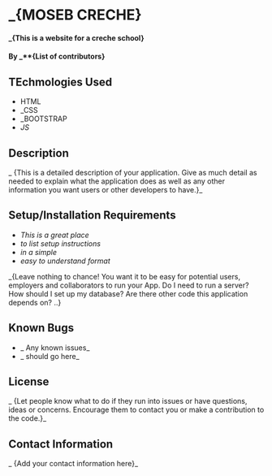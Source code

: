 # _{MOSEB CRECHE}
#### _{This is a website for a creche school}
#### By _**{List of contributors}
## TEchmologies Used
* HTML
* _CSS
* _BOOTSTRAP
* _JS_

## Description
_ {This is a detailed description of your application. Give as much detail as needed to explain what the application does as well as any other information you want users or other developers to have.}_

## Setup/Installation Requirements
* _This is a great place_
* _to list setup instructions_
* _in a simple_
* _easy to understand format_

_{Leave nothing to chance! You want it to be easy for potential users, employers and collaborators to run your App. Do I need to run a server? How should I set up my database? Are there other code this application depends on? ..}

## Known Bugs
* _ Any known issues_
* _ should go here_

## License
_ {Let people know what to do if they run into issues or have questions, ideas or concerns. Encourage them to contact you or make a contribution to the code.}_

## Contact Information
_ {Add your contact information here}_
